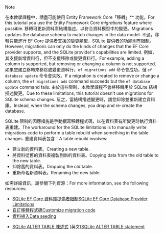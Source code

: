 
> [!NOTE]
> <span data-ttu-id="04922-101">在本教學課程中，請盡可能使用 Entity Framework Core「移轉」\*\* 功能。</span><span class="sxs-lookup"><span data-stu-id="04922-101">For this tutorial you use the Entity Framework Core *migrations* feature where possible.</span></span> <span data-ttu-id="04922-102">移轉可更新資料庫結構描述，以符合資料模型中的變更。</span><span class="sxs-lookup"><span data-stu-id="04922-102">Migrations updates the database schema to match changes in the data model.</span></span> <span data-ttu-id="04922-103">不過，移轉只能進行 EF Core 提供者支援的變更類型，SQLite 提供者的功能則有限制。</span><span class="sxs-lookup"><span data-stu-id="04922-103">However, migrations can only do the kinds of changes that the EF Core provider supports, and the SQLite provider's capabilities are limited.</span></span> <span data-ttu-id="04922-104">例如，其支援新增資料行，但不支援移除或變更資料行。</span><span class="sxs-lookup"><span data-stu-id="04922-104">For example, adding a column is supported, but removing or changing a column is not supported.</span></span> <span data-ttu-id="04922-105">如果您建立移轉來移除或變更資料行，`ef migrations add` 命令會成功，但 `ef database update` 命令會失敗。</span><span class="sxs-lookup"><span data-stu-id="04922-105">If a migration is created to remove or change a column, the `ef migrations add` command succeeds but the `ef database update` command fails.</span></span> <span data-ttu-id="04922-106">由於這些限制，本教學課程不會將移轉用於 SQLite 結構描述變更。</span><span class="sxs-lookup"><span data-stu-id="04922-106">Due to these limitations, this tutorial doesn't use migrations for SQLite schema changes.</span></span> <span data-ttu-id="04922-107">反之，當結構描述變更時，請您卸除並重新建立資料庫。</span><span class="sxs-lookup"><span data-stu-id="04922-107">Instead, when the schema changes, you drop and re-create the database.</span></span>
>
><span data-ttu-id="04922-108">SQLite 限制的因應措施是手動撰寫移轉程式碼，以在資料表有所變更時執行資料表重建。</span><span class="sxs-lookup"><span data-stu-id="04922-108">The workaround for the SQLite limitations is to manually write migrations code to perform a table rebuild when something in the table changes.</span></span> <span data-ttu-id="04922-109">重建資料表包含：</span><span class="sxs-lookup"><span data-stu-id="04922-109">A table rebuild involves:</span></span>
>
>* <span data-ttu-id="04922-110">建立新的資料表。</span><span class="sxs-lookup"><span data-stu-id="04922-110">Creating a new table.</span></span>
>* <span data-ttu-id="04922-111">將資料從舊的資料表複製到新的資料表。</span><span class="sxs-lookup"><span data-stu-id="04922-111">Copying data from the old table to the new table.</span></span>
>* <span data-ttu-id="04922-112">卸除舊的資料表。</span><span class="sxs-lookup"><span data-stu-id="04922-112">Dropping the old table.</span></span>
>* <span data-ttu-id="04922-113">重新命名新資料表。</span><span class="sxs-lookup"><span data-stu-id="04922-113">Renaming the new table.</span></span>
>
><span data-ttu-id="04922-114">如需詳細資訊，請參閱下列資源：</span><span class="sxs-lookup"><span data-stu-id="04922-114">For more information, see the following resources:</span></span>
>
> * [<span data-ttu-id="04922-115">SQLite EF Core 資料庫提供者限制</span><span class="sxs-lookup"><span data-stu-id="04922-115">SQLite EF Core Database Provider Limitations</span></span>](/ef/core/providers/sqlite/limitations)
> * [<span data-ttu-id="04922-116">自訂移轉程式碼</span><span class="sxs-lookup"><span data-stu-id="04922-116">Customize migration code</span></span>](/ef/core/managing-schemas/migrations/#customize-migration-code)
> * [<span data-ttu-id="04922-117">資料植入</span><span class="sxs-lookup"><span data-stu-id="04922-117">Data seeding</span></span>](/ef/core/modeling/data-seeding)
  * <span data-ttu-id="04922-118">[SQLite ALTER TABLE 陳述式](https://sqlite.org/lang_altertable.html) \(英文\)</span><span class="sxs-lookup"><span data-stu-id="04922-118">[SQLite ALTER TABLE statement](https://sqlite.org/lang_altertable.html)</span></span>